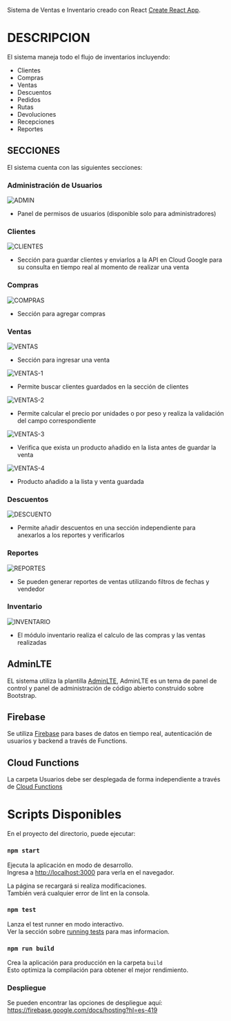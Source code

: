 Sistema de Ventas e Inventario creado con React [Create React App](https://github.com/facebook/create-react-app).

# DESCRIPCION

El sistema maneja todo el flujo de inventarios incluyendo:

- Clientes
- Compras
- Ventas
- Descuentos
- Pedidos
- Rutas
- Devoluciones
- Recepciones
- Reportes

## SECCIONES

El sistema cuenta con las siguientes secciones:

### Administración de Usuarios

![ADMIN](public/examples/1.jpg "Panel de permisos de usuarios (disponible solo para administradores)")

- Panel de permisos de usuarios (disponible solo para administradores)

### Clientes

![CLIENTES](public/examples/4.jpg "Sección para guardar clientes y enviarlos a la API en Cloud Google para su consulta en tiempo real al momento de realizar una venta")

- Sección para guardar clientes y enviarlos a la API en Cloud Google para su consulta en tiempo real al momento de realizar una venta

### Compras

![COMPRAS](public/examples/7.jpg "Sección para agregar compras")

- Sección para agregar compras

### Ventas

![VENTAS](public/examples/2.jpg "Sección para ingresar una venta")

- Sección para ingresar una venta

![VENTAS-1](public/examples/2-1.jpg "Permite buscar clientes guardados en la sección de clientes")

- Permite buscar clientes guardados en la sección de clientes

![VENTAS-2](public/examples/2-2.jpg "Permite calcular el precio por unidades o por peso y realiza la validación del campo correspondiente")

- Permite calcular el precio por unidades o por peso y realiza la validación del campo correspondiente

![VENTAS-3](public/examples/2-3.jpg "Verifica que exista un producto añadido en la lista antes de guardar la venta")

- Verifica que exista un producto añadido en la lista antes de guardar la venta

![VENTAS-4](public/examples/2-4.jpg "Producto añadido a la lista y venta guardada")

- Producto añadido a la lista y venta guardada

### Descuentos

![DESCUENTO](public/examples/3.jpg "Permite añadir descuentos en una sección independiente para anexarlos a los reportes y verificarlos")

- Permite añadir descuentos en una sección independiente para anexarlos a los reportes y verificarlos

### Reportes

![REPORTES](public/examples/5.jpg "Se pueden generar reportes de ventas utilizando filtros de fechas y vendedor")

- Se pueden generar reportes de ventas utilizando filtros de fechas y vendedor

### Inventario

![INVENTARIO](public/examples/5.jpg "El módulo inventario realiza el calculo de las compras y las ventas realizadas")

- El módulo inventario realiza el calculo de las compras y las ventas realizadas

## AdminLTE

EL sistema utiliza la plantilla [AdminLTE](https://adminlte.io/),
AdminLTE es un tema de panel de control y panel de administración de código abierto construido sobre Bootstrap.

## Firebase

Se utiliza [Firebase](https://firebase.google.com/) para bases de datos en tiempo real,
autenticación de usuarios y backend a través de Functions.

## Cloud Functions

La carpeta Usuarios debe ser desplegada de forma independiente a través de [Cloud Functions](https://firebase.google.com/docs/functions?hl=es-419)

# Scripts Disponibles

En el proyecto del directorio, puede ejecutar:

### `npm start`

Ejecuta la aplicación en modo de desarrollo.<br />
Ingresa a [http://localhost:3000](http://localhost:3000) para verla en el navegador.

La página se recargará si realiza modificaciones.<br />
También verá cualquier error de lint en la consola.

### `npm test`

Lanza el test runner en modo interactivo.<br />
Ver la sección sobre [running tests](https://facebook.github.io/create-react-app/docs/running-tests) para mas informacion.

### `npm run build`

Crea la aplicación para producción en la carpeta `build`<br />
Esto optimiza la compilación para obtener el mejor rendimiento.

### Despliegue

Se pueden encontrar las opciones de despliegue aquí: https://firebase.google.com/docs/hosting?hl=es-419
